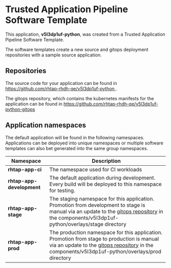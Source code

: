 # Trusted Application Pipeline Software Template

This application, **v5l3dp1uf-python**, was created from a Trusted Application Pipeline Software Template.

The software templates create a new source and gitops deployment repositories with a sample source application. 

## Repositories

The source code for your application can be found in [https://github.com/rhtap-rhdh-qe/v5l3dp1uf-python ](https://github.com/rhtap-rhdh-qe/v5l3dp1uf-python ).
 
The gitops repository, which contains the kubernetes manifests for the application can be found in 
[https://github.com/rhtap-rhdh-qe/v5l3dp1uf-python-gitops ](https://github.com/rhtap-rhdh-qe/v5l3dp1uf-python-gitops ) 

## Application namespaces 

The default application will be found in the following namespaces. Applications can be deployed into unique namespaces or multiple software templates can also bet generated into the same group namespaces.  

|  Namespace   |  Description   |  
| -------- | -------- |
| **rhtap-app-ci** | The namespace used for CI workloads |
| **rhtap-app-development** | The default application during development. Every build will be deployed to this namespace for testing. |
| **rhtap-app-stage** | The staging namespace for this application. Promotion from development to stage is manual via an update to the [gitops repository](https://github.com/rhtap-rhdh-qe/v5l3dp1uf-python-gitops ) in the components/v5l3dp1uf-python/overlays/stage directory |
| **rhtap-app-prod** | The production namespace for this application. Promotion from stage to production is manual via an update to the [gitops repository](https://github.com/rhtap-rhdh-qe/v5l3dp1uf-python-gitops ) in the components/v5l3dp1uf-python/overlays/prod directory |